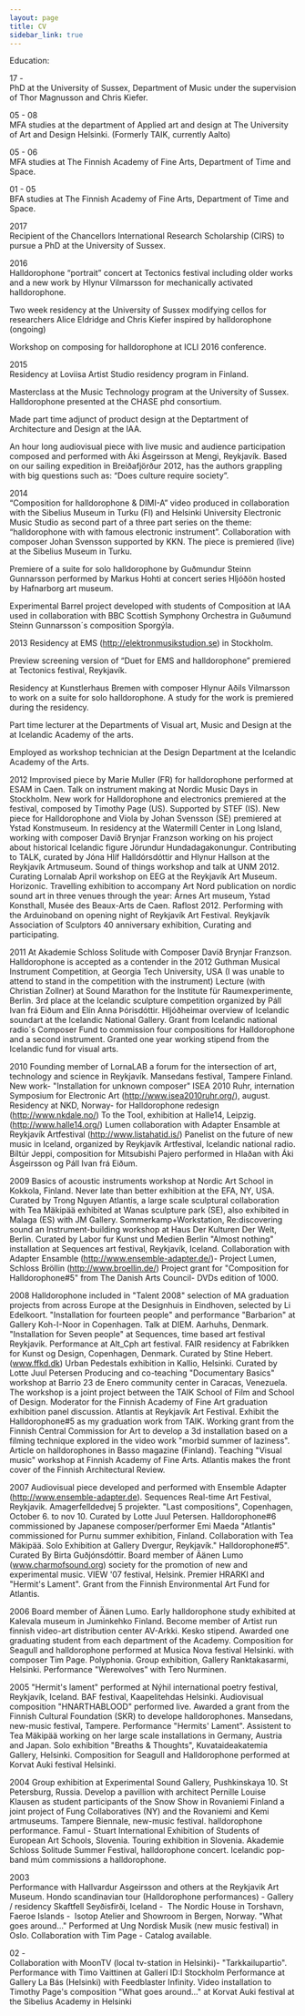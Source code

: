 ```yaml
---
layout: page
title: CV
sidebar_link: true
---
```

Education:

17 -  
PhD at the University of Sussex, Department of Music under the supervision of Thor Magnusson and Chris Kiefer.  

05 - 08  
MFA studies at the department of Applied art and design at The University of Art and Design Helsinki. (Formerly TAIK, currently Aalto)  

05 - 06  
MFA studies at The Finnish Academy of Fine Arts, Department of Time and Space.  

01 - 05  
BFA studies at The Finnish Academy of Fine Arts, Department of Time and Space.  

2017  
Recipient of the Chancellors International Research Scholarship (CIRS) to pursue a PhD at the University of Sussex.

2016  
Halldorophone “portrait” concert at Tectonics festival including older works and a new work by Hlynur Vilmarsson for mechanically activated halldorophone.

Two week residency at the University of Sussex modifying cellos for researchers Alice Eldridge and Chris Kiefer inspired by halldorophone (ongoing)

Workshop on composing for halldorophone at ICLI 2016 conference.

2015  
Residency at Loviisa Artist Studio residency program in Finland.

Masterclass at the Music Technology program at the University of Sussex. Halldorophone presented at the CHASE phd consortium.

Made part time adjunct of product design at the Deptartment of Architecture and Design at the IAA.

An hour long audiovisual piece with live music and audience participation composed and performed with Áki Ásgeirsson at Mengi, Reykjavík. Based on our sailing expedition in Breiðafjörður 2012, has the authors grappling with big questions such as: “Does culture require society”.

2014  
“Composition for halldorophone & DIMI-A” video produced in collaboration with the Sibelius Museum in Turku (FI) and Helsinki University Electronic Music Studio as second part of a three part series on the theme: “halldorophone with with famous electronic instrument”. Collaboration with composer Johan Svensson supported by KKN. The piece is premiered (live) at the Sibelius Museum in Turku.


Premiere of a suite for solo halldorophone by Guðmundur Steinn Gunnarsson performed by Markus Hohti at concert series Hljóðön hosted by Hafnarborg art museum.

Experimental Barrel project developed with students of Composition at IAA used in collaboration with BBC Scottish Symphony Orchestra in Guðumund Steinn Gunnarsson´s composition Sporgýla.


2013
Residency at EMS (http://elektronmusikstudion.se) in Stockholm.

Preview screening version of “Duet for EMS and halldorophone” premiered at Tectonics festival, Reykjavík.

Residency at Kunstlerhaus Bremen with composer Hlynur Aðils Vilmarsson to work on a suite for solo halldorophone. A study for the work is premiered during the residency.

Part time lecturer at the Departments of Visual art, Music and Design at the at Icelandic Academy of the arts.

Employed as workshop technician at the Design Department at the Icelandic Academy of the Arts.


2012
Improvised piece by Marie Muller (FR) for halldorophone performed at ESAM in Caen.
Talk on instrument making at Nordic Music Days in Stockholm. New work for Halldorophone and electronics premiered at the festival, composed by Timothy Page (US). Supported by STEF (IS).
New piece for Halldorophone and Viola by Johan Svensson (SE) premiered at Ystad Konstmuseum.
In residency at the Watermill Center in Long Island, working with composer Davíð Brynjar Franzson working on his project about historical Icelandic figure Jörundur Hundadagakonungur.
Contributing to TALK, curated by Jóna Hlíf Halldórsdóttir and Hlynur Hallson at the Reykjavík Artmuseum.
Sound of things workshop and talk at UNM 2012.
Curating Lornalab April workshop on EEG at the Reykjavík Art Museum.
Horizonic. Travelling exhibition to accompany Art Nord publication on nordic sound art in three venues through the year: Árnes Art museum, Ystad Konsthall, Musée des Beaux-Arts de Caen.
Raflost 2012. Performing with the Arduinoband on opening night of Reykjavík Art Festival.
Reykjavík Association of Sculptors 40 anniversary exhibition, Curating and participating.

2011
At Akademie Schloss Solitude with Composer Davíð Brynjar Franzson.
Halldorophone is accepted as a contender in the 2012 Guthman Musical Instrument Competition, at Georgia Tech University, USA (I was unable to attend to stand in the competition with the instrument)
Lecture (with Christian Zollner) at Sound Marathon for the Institute für Raumexperimente, Berlin.
3rd place at the Icelandic sculpture competition organized by Páll Ivan frá Eiðum and Elín Anna Þórisdóttir.
Hljóðheimar overview of Icelandic soundart at the Icelandic National Gallery.
Grant from Icelandic national radio´s Composer Fund to commission four compositions for Halldorophone and a second instrument.
Granted one year working stipend from the Icelandic fund for visual arts.

2010
Founding member of LornaLAB a forum for the intersection of art, technology and science in Reykjavík.
Mansedans festival, Tampere Finland. New work- "Installation for unknown composer"
ISEA 2010 Ruhr, internation Symposium for Electronic Art (http://www.isea2010ruhr.org/), august.
Residency at NKD, Norway- for Halldorophone redesign (http://www.nkdale.no/)
To the Tool, exhibition at Halle14, Leipzig. (http://www.halle14.org/)
Lumen collaboration with Adapter Ensamble at Reykjavík Artfestival (http://www.listahatid.is/)
Panelist on the future of new music in Iceland, organized by Reykjavík Artfestival, Icelandic national radio.
Bíltúr Jeppi, composition for Mitsubishi Pajero performed in Hlaðan with Áki Ásgeirsson og Páll Ivan frá Eiðum.

2009
Basics of acoustic instruments workshop at Nordic Art School in Kokkola, Finland.
Never late than better exhibition at the EFA, NY, USA. Curated by Trong Nguyen
Atlantis, a large scale sculptural collaboration with Tea Mäkipää exhibited at Wanas sculpture park (SE), also exhibited in Malaga (ES) with JM Gallery.
Sommerkamp+Workstation, Re:discovering sound an Instrument-building workshop at Haus Der Kulturen Der Welt, Berlin. Curated by Labor fur Kunst und Medien Berlin
"Almost nothing" installation at Sequences art festival, Reykjavík, Iceland.
Collaboration with Adapter Ensamble (http://www.ensemble-adapter.de/)- Project Lumen, Schloss Bröllin (http://www.broellin.de/)
Project grant for "Composition for Halldorophone#5" from The Danish Arts Council- DVDs edition of 1000.


2008
Halldorophone included in "Talent 2008" selection of MA graduation projects from across Europe at the Designhuis in Eindhoven, selected by Li Edelkoort.
"Installation for fourteen people" and performance "Barbarion" at Gallery Koh-I-Noor in Copenhagen.
Talk at DIEM. Aarhuhs, Denmark.
"Installation for Seven people" at Sequences, time based art festival Reykjavik.
Performance at Alt_Cph art festival.
FAIR residency at Fabrikken for Kunst og Design, Copenhagen, Denmark. Curated by Stine Hebert. (www.ffkd.dk)
Urban Pedestals exhibition in Kallio, Helsinki. Curated by Lotte Juul Petersen
Producing and co-teaching "Documentary Basics" workshop at Barrio 23 de Enero community center in Caracas, Venezuela. The workshop is a joint project between the TAIK School of Film and School of Design.
Moderator for the Finnish Academy of Fine Art graduation exhibition panel discussion.
Atlantis at Reykjavík Art Festival.
Exhibit the Halldorophone#5 as my graduation work from TAIK.
Working grant from the Finnish Central Commission for Art to develop a 3d installation based on a filming technique explored in the video work "morbid summer of laziness".
Article on halldorophones in Basso magazine (Finland).
Teaching "Visual music" workshop at Finnish Academy of Fine Arts.
Atlantis makes the front cover of the Finnish Architectural Review.

2007
Audiovisual piece developed and performed with Ensemble Adapter (http://www.ensemble-adapter.de).
Sequences Real-time Art Festival, Reykjavik.
Amagerfelldedvej 5 projekter. "Last compositions", Copenhagen, October 6. to nov 10. Curated by Lotte Juul Petersen.
Halldorophone#6 commissioned by Japanese composer/performer Emi Maeda
"Atlantis" commissioned for Purnu summer exhibition, Finland. Collaboration with Tea Mäkipää.
Solo Exhibition at Gallery Dvergur, Reykjavík." Halldorophone#5". Curated By Birta Guðjónsdóttir.
Board member of Äänen Lumo (www.charmofsound.org) society for the promotion of new and experimental music.
VIEW '07 festival, Helsink. Premier HRARKI and "Hermit's Lament".
Grant from the Finnish Environmental Art Fund for Atlantis.

2006
Board member of Äänen Lumo.
Early halldorophone study exhibited at Kalevala museum in Juminkehko Finland.
Become member of Artist run finnish video-art distribution center AV-Arkki.
Kesko stipend. Awarded one graduating student from each department of the Academy.
Composition for Seagull and halldorophone performed at Musica Nova festival Helsinki. with composer Tim Page.
Polyphonia. Group exhibition, Gallery Ranktakasarmi, Helsinki. Performance "Werewolves" with Tero Nurminen.

2005
"Hermit's lament" performed at Nýhil international poetry festival, Reykjavík, Iceland.
BAF festival, Kaapelitehdas Helsinki. Audiovisual composition "HNARTHABLOOD" performed live.
Awarded a grant from the Finnish Cultural Foundation (SKR) to develope halldorophones.
Mansedans, new-music festival, Tampere. Performance "Hermits' Lament".
Assistent to Tea Mäkipää working on her large scale installations in Germany, Austria and Japan.
Solo exhibition "Breaths & Thoughts", Kuvataideakatemia Gallery, Helsinki.
Composition for Seagull and Halldorophone performed at Korvat Auki festival Helsinki.

2004
Group exhibition at Experimental Sound Gallery, Pushkinskaya 10. St Petersburg, Russia.
Develop a pavillion with architect Pernille Louise Klausen as student participants of the Snow Show in Rovaniemi Finland a joint project of Fung Collaboratives (NY) and the Rovaniemi and Kemi artmuseums.
Tampere Biennale, new-music festival. halldorophone performance.
Famul - Stuart International Exhibition of Students of European Art Schools, Slovenia. Touring exhibition in Slovenia.
Akademie Schloss Solitude Summer Festival, halldorophone concert.
Icelandic pop-band múm commissions a halldorophone.

2003	 
Performance with Hallvardur Asgeirsson and others at the Reykjavik Art Museum.
Hondo scandinavian tour (Halldorophone performances) - Gallery / residency Skaftfell Seyðisfirði, Iceland -  The Nordic House in Torshavn, Faeroe Islands -  Isotop Atelier and Showroom in Bergen, Norway.
"What goes around..." Performed at Ung Nordisk Musik (new music festival) in Oslo. Collaboration with Tim Page - Catalog available.

02 -  	 
Collaboration with MoonTV (local tv-station in Helsinki)- "Tarkkailupartio".
Performance with Timo Vaittinen at Gallerí ID:I Stockholm
Performance at Gallery La Bás (Helsinki) with Feedblaster Infinity.
Video installation to Timothy Page's composition "What goes around..." at  Korvat Auki festival at the Sibelius Academy in Helsinki
